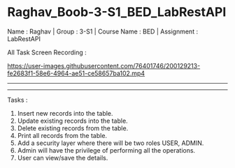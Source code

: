 # Raghav_Boob-3-S1_BED_LabRestAPI
Name : Raghav | Group : 3-S1 | Course Name : BED | Assignment : LabRestAPI


All Task Screen Recording : 


https://user-images.githubusercontent.com/76401746/200129213-fe2683f1-58e6-4964-ae51-ce58657ba102.mp4



-------
-------
Tasks : 
1.	Insert new records into the table.
2.	Update existing records into the table.
3.	Delete existing records from the table.
4.	Print all records from the table.
5.	Add a security layer where there will be two roles USER, ADMIN.
6.	Admin will have the privilege of performing all the operations.
7.	User can view/save the details.
